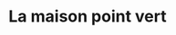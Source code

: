 ---
title: "La maison point vert"
url: /farebersviller/la-maison-point-vert/
shop: Landwirtschaftlich
---